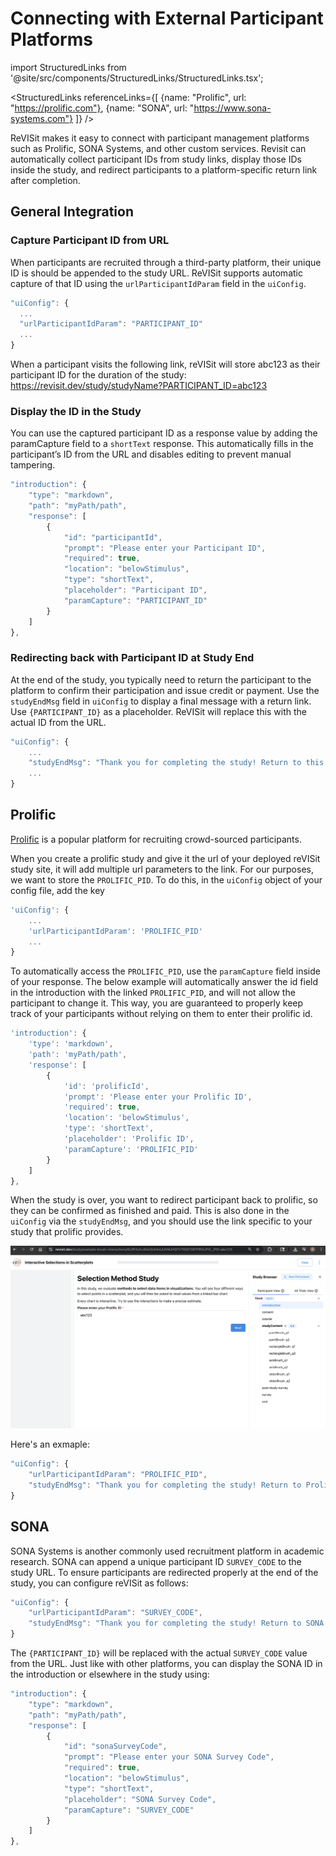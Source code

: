 # Connecting with External Participant Platforms

import StructuredLinks from '@site/src/components/StructuredLinks/StructuredLinks.tsx';

<StructuredLinks
    referenceLinks={[
        {name: "Prolific", url: "https://prolific.com"},
        {name: "SONA", url: "https://www.sona-systems.com"}
    ]}
/>

ReVISit makes it easy to connect with participant management platforms such as Prolific, SONA Systems, and other custom services. Revisit can automatically collect participant IDs from study links, display those IDs inside the study, and redirect participants to a platform-specific return link after completion.

## General Integration

### Capture Participant ID from URL

When participants are recruited through a third-party platform, their unique ID is should be appended to the study URL. ReVISit supports automatic capture of that ID using the `urlParticipantIdParam` field in the `uiConfig`.

```ts
"uiConfig": {
  ...
  "urlParticipantIdParam": "PARTICIPANT_ID"
  ...
}
```

When a participant visits the following link, reVISit will store abc123 as their participant ID for the duration of the study:
https://revisit.dev/study/studyName?PARTICIPANT_ID=abc123


### Display the ID in the Study
You can use the captured participant ID as a response value by adding the paramCapture field to a `shortText` response. This automatically fills in the participant’s ID from the URL and disables editing to prevent manual tampering.

```ts
"introduction": {
    "type": "markdown",
    "path": "myPath/path",
    "response": [
        {
            "id": "participantId",
            "prompt": "Please enter your Participant ID",
            "required": true,
            "location": "belowStimulus",
            "type": "shortText",
            "placeholder": "Participant ID",
            "paramCapture": "PARTICIPANT_ID"
        }
    ]
},
```

### Redirecting back with Participant ID at Study End
At the end of the study, you typically need to return the participant to the platform to confirm their participation and issue credit or payment. Use the `studyEndMsg` field in `uiConfig` to display a final message with a return link. Use `{PARTICIPANT_ID}` as a placeholder. ReVISit will replace this with the actual ID from the URL.

```ts
"uiConfig": {
    ...
    "studyEndMsg": "Thank you for completing the study! Return to this link to receive credit: [https://your-platform.com/complete?participant_id={PARTICIPANT_ID}](https://your-platform.com/complete?participant_id={PARTICIPANT_ID})"
    ...
}
```

## Prolific
[Prolific](https://prolific.com) is a popular platform for recruiting crowd-sourced participants. 

When you create a prolific study and give it the url of your deployed reVISit study site, it will add multiple url parameters to the link. For our purposes, we want to store the `PROLIFIC_PID`. To do this, in the `uiConfig` object of your config file, add the key 

```ts
'uiConfig': {
    ...
    'urlParticipantIdParam': 'PROLIFIC_PID'
    ...
}
```

To automatically access the `PROLIFIC_PID`, use the `paramCapture` field inside of your response. The below example will automatically answer the id field in the introduction with the linked `PROLIFIC_PID`, and will not allow the participant to change it. This way, you are guaranteed to properly keep track of your participants without relying on them to enter their prolific id. 

```ts
'introduction': {
    'type': 'markdown',
    'path': 'myPath/path',
    'response': [
        {
            'id': 'prolificId',
            'prompt': 'Please enter your Prolific ID',
            'required': true,
            'location': 'belowStimulus',
            'type': 'shortText',
            'placeholder': 'Prolific ID',
            'paramCapture': 'PROLIFIC_PID'
        }
    ]
},
```

When the study is over, you want to redirect participant back to prolific, so they can be confirmed as finished and paid. This is also done in the `uiConfig` via the `studyEndMsg`, and you should use the link specific to your study that prolific provides.

![Prolific participant ID](./img/prolific_participantID.png)

Here's an exmaple:

```ts
"uiConfig": {
    "urlParticipantIdParam": "PROLIFIC_PID",
    "studyEndMsg": "Thank you for completing the study! Return to Prolific: [https://app.prolific.com/submissions/complete?cc=studyID](https://app.prolific.com/submissions/complete?cc=studyID)"
}
```

## SONA
SONA Systems is another commonly used recruitment platform in academic research. SONA can append a unique participant ID `SURVEY_CODE` to the study URL. To ensure participants are redirected properly at the end of the study, you can configure reVISit as follows:

```ts
"uiConfig": {
    "urlParticipantIdParam": "SURVEY_CODE",
    "studyEndMsg": "Thank you for completing the study! Return to SONA to receive credit: [https://yourschool.sonasystems.com/webstudy_credit.aspx?experiement_id=...&credit_token=...&survey_code={PARTICIPANT_ID}](https://yourschool.sonasystems.com/webstudy_credit.aspx?experiement_id=...&credit_token=...&survey_code={PARTICIPANT_ID})"
}
```
The `{PARTICIPANT_ID}` will be replaced with the actual `SURVEY_CODE` value from the URL.
Just like with other platforms, you can display the SONA ID in the introduction or elsewhere in the study using:

```ts
"introduction": {
    "type": "markdown",
    "path": "myPath/path",
    "response": [
        {
            "id": "sonaSurveyCode",
            "prompt": "Please enter your SONA Survey Code",
            "required": true,
            "location": "belowStimulus",
            "type": "shortText",
            "placeholder": "SONA Survey Code",
            "paramCapture": "SURVEY_CODE"
        }
    ]
},
```